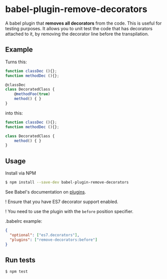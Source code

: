 # babel-plugin-remove-decorators
A babel plugin that **removes all decorators** from the code.
This is useful for testing purposes. It allows you to unit test the code that has decorators attached to it, by removing the decorator line before the transpilation. 

## Example
Turns this:

```javascript
function classDec (){};
function methodDec (){};

@classDec
class DecoratedClass {
    @methodFoo(true)
    method() { }
}
```

into this:

```js
function classDec (){};
function methodDec (){};

class DecoratedClass {
    method() { }
}
```


## Usage
Install via NPM
```bash
$ npm install --save-dev babel-plugin-remove-decorators
```

See Babel's documentation on [plugins](https://babeljs.io/docs/advanced/plugins/#usage).

! Ensure that you have ES7 decorator support enabled.

! You need to use the plugin with the `before` position specifier.

.babelrc example:
```json
{
  "optional": ["es7.decorators"],
  "plugins": ["remove-decorators:before"]
}

```

## Run tests
```bash
$ npm test
```
